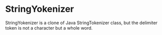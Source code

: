 # StringYokenizer

StringYokenizer is a clone of Java StringTokenizer class, but the delimiter token is not a character but a whole word.
